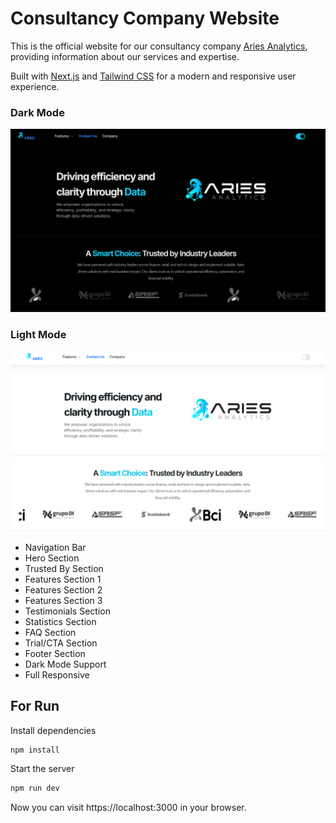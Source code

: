 # Consultancy Company Website

This is the official website for our consultancy company [Aries Analytics](https://ariesanalytics.ai/), providing information about our services and expertise.

Built with [Next.js](https://nextjs.org/) and [Tailwind CSS](https://tailwindcss.com/) for a modern and responsive user experience.


### Dark Mode
![Landing Page](./public/Landing_dark.png)

### Light Mode
![Landing Page](./public/Landing.png)

- Navigation Bar
- Hero Section
- Trusted By Section
- Features Section 1
- Features Section 2
- Features Section 3
- Testimonials Section
- Statistics Section
- FAQ Section
- Trial/CTA Section
- Footer Section
- Dark Mode Support
- Full Responsive

## For Run

Install dependencies

    
```bash
npm install
```

Start the server

    
        
```bash
npm run dev
```

Now you can visit https://localhost:3000 in your browser.
